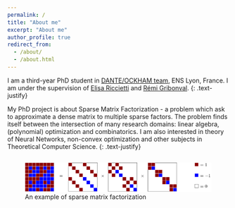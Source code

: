```yaml
---
permalink: /
title: "About me"
excerpt: "About me"
author_profile: true
redirect_from: 
  - /about/
  - /about.html
---
```


I am a third-year PhD student in [DANTE/OCKHAM team](https://team.inria.fr/dante/fr/), ENS Lyon, France. I am under the supervision of [Elisa Riccietti](http://perso.ens-lyon.fr/elisa.riccietti/) and [Rémi Gribonval](https://people.irisa.fr/Remi.Gribonval/).
{: .text-justify}

My PhD project is about Sparse Matrix Factorization - a problem which ask to approximate a dense matrix to multiple sparse factors. The problem finds itself between the intersection of many research domains: linear algebra, (polynomial) optimization and combinatorics. I am also interested in theory of Neural Networks, non-convex optimization and other subjects in Theoretical Computer Science.
{: .text-justify}

<figure>
  <img
    src="/images/hadamard.png"
     alt="An example of sparse matrix factorization"
     class="img-responsive"
     style="float: center; 
      margin-top: 1em;"
    >
    <figcaption>An example of sparse matrix factorization</figcaption>
</figure>

